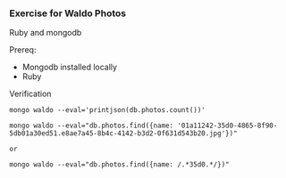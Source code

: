 ### Exercise for Waldo Photos

Ruby and mongodb

Prereq:
* Mongodb installed locally
* Ruby

Verification
```
mongo waldo --eval='printjson(db.photos.count())'

mongo waldo --eval="db.photos.find({name: '01a11242-35d0-4865-8f90-5db01a30ed51.e8ae7a45-8b4c-4142-b3d2-0f631d543b20.jpg'})"

or

mongo waldo --eval="db.photos.find({name: /.*35d0.*/})"
```